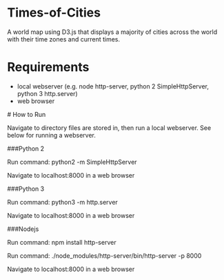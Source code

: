 # Times-of-Cities
A world map using D3.js that displays a majority of cities across the world with their time zones and current times.
# Requirements 
<ul>
<li>local webserver (e.g. node http-server, python 2 SimpleHttpServer, python 3 http.server)</li>
<li>web browser</li>
</ul>
# How to Run
<p>Navigate to directory files are stored in, then run a local webserver. See below for running a webserver.</p>
###Python 2 
<p>Run command: python2 -m SimpleHttpServer</p>
<p>Navigate to localhost:8000 in a web browser</p>
###Python 3
<p>Run command: python3 -m http.server</p>
<p>Navigate to localhost:8000 in a web browser</p>
###Nodejs
<p>Run command: npm install http-server</p>
<p>Run command: ./node_modules/http-server/bin/http-server -p 8000 </p>
<p>Navigate to localhost:8000 in a web browser</p>
